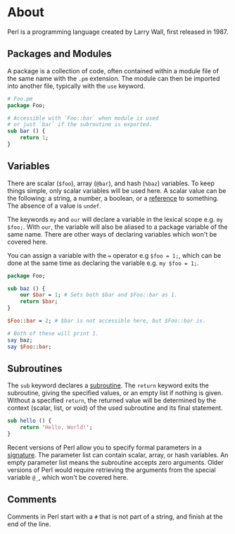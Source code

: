 # About

Perl is a programming language created by Larry Wall, first released in 1987.

## Packages and Modules

A package is a collection of code, often contained within a module file of the same name with the `.pm` extension.
The module can then be imported into another file, typically with the `use` keyword.

```perl
# Foo.pm
package Foo;

# Accessible with `Foo::bar` when module is used
# or just `bar` if the subroutine is exported.
sub bar () {
    return 1;
}
```

## Variables

There are scalar (`$foo`), array (`@bar`), and hash (`%baz`) variables.
To keep things simple, only scalar variables will be used here.
A scalar value can be the following: a string, a number, a boolean, or a [reference][perlreftut] to something.
The absence of a value is `undef`.


The keywords `my` and `our` will declare a variable in the lexical scope e.g. `my $foo;`.
With `our`, the variable will also be aliased to a package variable of the same name.
There are other ways of declaring variables which won't be covered here.

You can assign a variable with the `=` operator e.g `$foo = 1;`, which can be done at the same time as declaring the variable e.g. `my $foo = 1;`.

```perl
package Foo;

sub baz () {
    our $bar = 1; # Sets both $bar and $Foo::bar as 1.
    return $bar;
}

$Foo::bar = 2; # $bar is not accessible here, but $Foo::bar is.

# Both of these will print 1.
say baz;
say $Foo::bar;
```

## Subroutines

The `sub` keyword declares a [subroutine][perlsub].
The `return` keyword exits the subroutine, giving the specified values, or an empty list if nothing is given.
Without a specified `return`, the returned value will be determined by the context (scalar, list, or void) of the used subroutine and its final statement.

```perl
sub hello () {
    return 'Hello, World!';
}
```

Recent versions of Perl allow you to specify formal parameters in a [signature][perlsubsig].
The parameter list can contain scalar, array, or hash variables.
An empty parameter list means the subroutine accepts zero arguments.
Older versions of Perl would require retrieving the arguments from the special variable `@_`, which won't be covered here.

## Comments

Comments in Perl start with a `#` that is not part of a string, and finish at the end of the line.

[perldata]: https://perldoc.pl/perldata
[perlreftut]: https://perldoc.pl/perlreftut
[perlsub]: https://perldoc.pl/perlsub
[perlsubsig]: https://perldoc.pl/perlsub#Signatures
